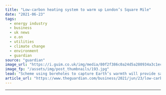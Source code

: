 ```yaml
---
title: "Low-carbon heating system to warm up London’s Square Mile"
date: "2021-06-23"
tags: 
  - energy industry
  - business
  - uk news
  - e.on
  - utilities
  - climate change
  - environment
  - guardian
source: "guardian"
image_url: "https://i.guim.co.uk/img/media/80f2f386c0a24d5a280934a3c1ecd86faf599974/0_36_3450_2070/master/3450.jpg?width=460&quality=85&auto=format&fit=max&s=98119635014a4b323a68a32369a1a63d"
image_fp: "/assets/img/post_thumbnails/193.jpg"
lead: "Scheme using boreholes to capture Earth’s warmth will provide same heat as 2,300 homes with 50% less emissionsOne of the UK’s largest low-carbon heating systems will soon begin warming homes and offices in London’s Square Mile by capturing heat from ..."
article_url: "https://www.theguardian.com/business/2021/jun/23/low-carbon-heating-system-to-warm-up-londons-square-mile"
---
```


---
